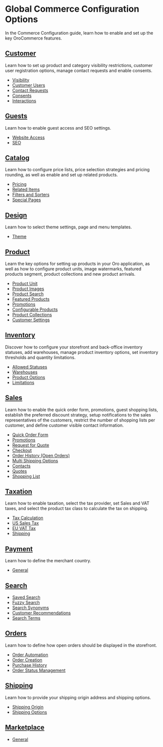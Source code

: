 <a id="configuration-guide-commerce-configuration"></a>

# Global Commerce Configuration Options

In the Commerce Configuration guide, learn how to enable and set up the key OroCommerce features.

## [Customer](customer/index.md#configuration-guide-commerce-configuration-customer)

Learn how to set up product and category visibility restrictions, customer user registration options, manage contact requests and enable consents.

* [Visibility](customer/visibility.md#user-guide-customers-configuration-visibility)
* [Customer Users](customer/global-customer-users.md#sys-config-configuration-commerce-customers-customer-users)
* [Contact Requests](customer/global-contact-us.md#sys-conf-commerce-customer-contact-request-global)
* [Consents](customer/global-consents.md#configuration-guide-commerce-configuration-consents)
* [Interactions](customer/global-interactions.md#configuration-guide-commerce-configuration-interactions)

## [Guests](guests/index.md#configuration-guide-commerce-configuration-guests)

Learn how to enable guest access and SEO settings.

* [Website Access](guests/global-guest-access.md#sys-conf-commerce-guest-access-global)
* [SEO](guests/global-seo.md#sys-conf-commerce-guest-seo-global)

## [Catalog](catalog/index.md#configuration-guide-commerce-configuration-catalog)

Learn how to configure price lists, price selection strategies and pricing rounding, as well as enable and set up related products.

* [Pricing](catalog/global-pricing.md#sys-config-commerce-catalog-pricing)
* [Related Items](catalog/global-related-products.md#sys-commerce-catalog-relate-products-main)
* [Filters and Sorters](catalog/global-filters-sorters.md#configuration-guide-commerce-configuration-catalog-filters-sorters)
* [Special Pages](catalog/global-all-products.md#sys-conf-commerce-catalog-special-pages-global)

## [Design](design/index.md#configuration-guide-commerce-configuration-design)

Learn how to select theme settings, page and menu templates.

* [Theme](design/theme-global.md#configuration-commerce-design-theme)

## [Product](product/index.md#configuration-guide-commerce-configuration-product)

Learn the key options for setting up products in your Oro application, as well as how to configure product units, image watermarks, featured products segment, product collections and new product arrivals.

* [Product Unit](product/product-units.md#sys-commerce-product-product-units)
* [Product Images](product/global-product-images.md#configuration-guide-commerce-configuration-product-images)
* [Product Search](product/global-product-search.md#configuration-guide-commerce-configuration-product-search)
* [Featured Products](product/global-featured-products.md#sys-commerce-product-featured-products-main)
* [Promotions](product/global-promotions.md#configuration-guide-commerce-configuration-promotions)
* [Configurable Products](product/global-configurable-products.md#config-guide-landing-commerce-products-configurable-products)
* [Product Collections](product/product-collections.md#configuration-guide-commerce-configuration-product-collections)
* [Customer Settings](product/global-customer-settings.md#sys-commerce-product-customer-settings)

## [Inventory](inventory/index.md#configuration-guide-commerce-configuration-inventory)

Discover how to configure your storefront and back-office inventory statuses, add warehouses, manage product inventory options, set inventory thresholds and quantity limitations.

* [Allowed Statuses](inventory/allowed-statuses.md#configuration-guide-commerce-configuration-inventory-allowed-statuses)
* [Warehouses](inventory/warehouses.md#configuration-guide-commerce-configuration-inventory-warehouses)
* [Product Options](inventory/product-options.md#configuration-guide-commerce-configuration-inventory-product-options)
* [Limitations](inventory/limitations.md#configuration-guide-commerce-configuration-inventory-limitations)

## [Sales](sales/index.md#configuration-guide-commerce-configuration-sales)

Learn how to enable the quick order form, promotions, guest shopping lists, establish the preferred discount strategy, setup notifications to the sales representatives of the customers, restrict the number of shopping lists per customer, and define customer visible contact information.

* [Quick Order Form](sales/guest-quick-order-global.md#user-guide-system-configuration-commerce-sales-quick-order-form-global)
* [Promotions](sales/promotions-settings.md#sys-config-commerce-sales-promotions)
* [Request for Quote](sales/rfq.md#configuration-guide-commerce-configuration-sales-rfq)
* [Checkout](sales/global-checkout-config.md#user-guide-system-configuration-commerce-sales-checkout)
* [Order History (Open Orders)](sales/open-orders.md#configuration-guide-commerce-configuration-sales-order-history)
* [Multi Shipping Options](sales/global-multi-shipping.md#user-guide-system-configuration-commerce-sales-multi-shipping)
* [Contacts](sales/contacts.md#sys-conf-commerce-sales-contacts)
* [Quotes](sales/guest-quote.md#sys-conf-commerce-guest-enable-guest-quotes)
* [Shopping List](sales/global-shopping-list.md#configuration-shopping-list)

## [Taxation](taxation/index.md#configuration-guide-commerce-configuration-taxation)

Learn how to enable taxation, select the tax provider, set Sales and VAT taxes, and select the product tax class to calculate the tax on shipping.

* [Tax Calculation](taxation/tax-calculation.md#user-guide-taxes-tax-configuration)
* [US Sales Tax](taxation/us-sales-tax.md#user-guide-taxes-us)
* [EU VAT Tax](taxation/eu-vat-tax.md#user-guide-taxes-eu)
* [Shipping](taxation/shipping-tax.md#sys-conf-commerce-taxation-shipping-tax)

## [Payment](payment/index.md#configuration-guide-commerce-configuration-payment)

Learn how to define the merchant country.

* [General](payment/payment-configuration.md#sys-conf-commerce-payment-general)

## [Search](search/index.md#configuration-guide-commerce-configuration-search)

* [Saved Search](search/saved-search.md#configuration-guide-commerce-configuration-saved-search)
* [Fuzzy Search](search/fuzzy-search.md#configuration-guide-commerce-configuration-fuzzy-search)
* [Search Synonyms](search/search-synonyms.md#configuration-guide-commerce-search-synonyms)
* [Customer Recommendations](search/customer-recommendations.md#system-configuration-commerce-search-customer-recommendation)
* [Search Terms](search/search-terms.md#configuration-guide-commerce-configuration-search-history)

## [Orders](orders/index.md#configuration-guide-commerce-configuration-order)

Learn how to define how open orders should be displayed in the storefront.

* [Order Automation](orders/global-order-automation.md#configuration-commerce-orders)
* [Order Creation](orders/global-order-creation.md#configuration-commerce-orders-create)
* [Purchase History](orders/global-previously-purchased.md#sys-commerce-orders-previously-purchased-main)
* [Order Status Management](orders/global-order-status-management.md#sys-commerce-orders-status-management)

## [Shipping](shipping/index.md#configuration-guide-commerce-configuration-shipping)

Learn how to provide your shipping origin address and shipping options.

* [Shipping Origin](shipping/shipping-origin.md#sys-conf-commerce-shipping-shipping-origin)
* [Shipping Options](shipping/shipping-options.md#sys-conf-commerce-shipping-shipping-options)

## [Marketplace](marketplace/index.md#configuration-guide-commerce-marketplace)

* [General](marketplace/marketplace-general.md#configuration-commerce-marketplace-seller-global)
